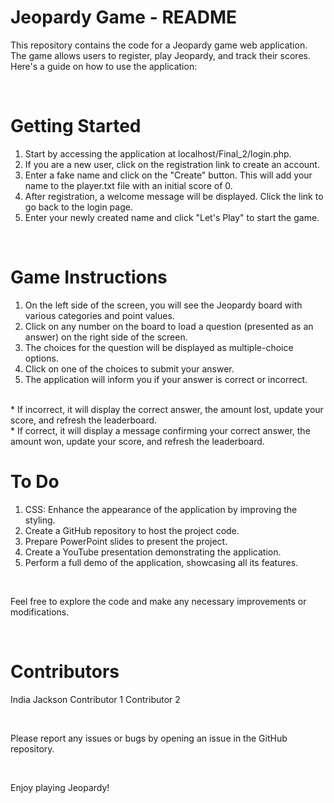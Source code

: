 # Jeopardy Game - README #
This repository contains the code for a Jeopardy game web application. The game allows users to register, play Jeopardy, and track their scores. Here's a guide on how to use the application:

<br />

# Getting Started #
1) Start by accessing the application at localhost/Final_2/login.php.
2) If you are a new user, click on the registration link to create an account.
3) Enter a fake name and click on the "Create" button. This will add your name to the player.txt file with an initial score of 0.
4) After registration, a welcome message will be displayed. Click the link to go back to the login page.
5) Enter your newly created name and click "Let's Play" to start the game.
   
<br />

# Game Instructions #
1) On the left side of the screen, you will see the Jeopardy board with various categories and point values.
2) Click on any number on the board to load a question (presented as an answer) on the right side of the screen.
3) The choices for the question will be displayed as multiple-choice options.
4) Click on one of the choices to submit your answer.
5) The application will inform you if your answer is correct or incorrect.
<br />
   * If incorrect, it will display the correct answer, the amount lost, update your score, and refresh the leaderboard.
<br />
   * If correct, it will display a message confirming your correct answer, the amount won, update your score, and refresh the leaderboard.

<br />

# To Do #
1) CSS: Enhance the appearance of the application by improving the styling.
2) Create a GitHub repository to host the project code.
3) Prepare PowerPoint slides to present the project.
4) Create a YouTube presentation demonstrating the application.
5) Perform a full demo of the application, showcasing all its features.
   
<br />

Feel free to explore the code and make any necessary improvements or modifications.

<br />

# Contributors #
India Jackson
Contributor 1
Contributor 2

<br />

Please report any issues or bugs by opening an issue in the GitHub repository.

<br />

Enjoy playing Jeopardy!
